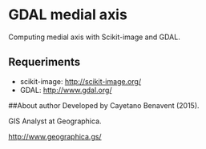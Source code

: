 # GDAL medial axis
Computing medial axis with Scikit-image and GDAL.

## Requeriments
- scikit-image: http://scikit-image.org/
- GDAL: http://www.gdal.org/

##About author
Developed by Cayetano Benavent (2015).

GIS Analyst at Geographica.

http://www.geographica.gs/
